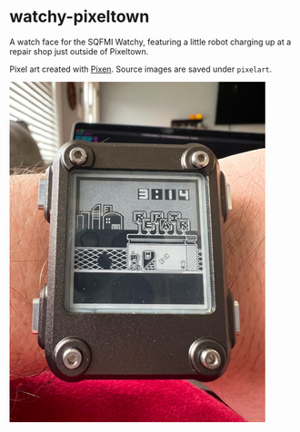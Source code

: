 watchy-pixeltown
================

A watch face for the SQFMI Watchy, featuring a little robot charging up at a
repair shop just outside of Pixeltown.

Pixel art created with [Pixen](https://pixenapp.com/). Source images are saved
under `pixelart`.

![screenshot](/screenshot.png?raw=true)
